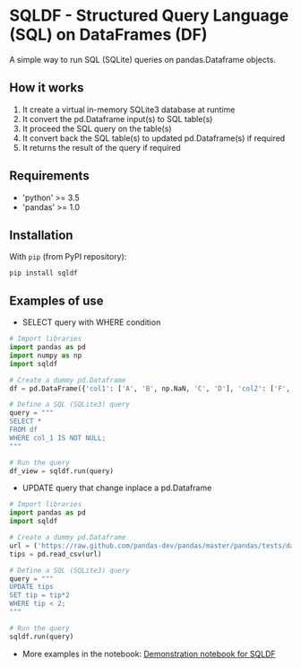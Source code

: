 # SQLDF - Structured Query Language (SQL) on DataFrames (DF)
A simple way to run SQL (SQLite) queries on pandas.Dataframe objects.

## How it works
1) It create a virtual in-memory SQLite3 database at runtime
2) It convert the pd.Dataframe input(s) to SQL table(s)
3) It proceed the SQL query on the table(s)
4) It convert back the SQL table(s) to updated pd.Dataframe(s) if required
5) It returns the result of the query if required

## Requirements
* 'python' >= 3.5
* 'pandas' >= 1.0

## Installation
With `pip` (from PyPI repository):

```
pip install sqldf
```

## Examples of use

* SELECT query with WHERE condition
```python
# Import libraries
import pandas as pd
import numpy as np
import sqldf

# Create a dummy pd.Dataframe
df = pd.DataFrame({'col1': ['A', 'B', np.NaN, 'C', 'D'], 'col2': ['F', np.NaN, 'G', 'H', 'I']})

# Define a SQL (SQLite3) query
query = """
SELECT *
FROM df
WHERE col_1 IS NOT NULL;
"""

# Run the query
df_view = sqldf.run(query)
```

* UPDATE query that change inplace a pd.Dataframe
```python
# Import libraries
import pandas as pd
import sqldf

# Create a dummy pd.Dataframe
url = ('https://raw.github.com/pandas-dev/pandas/master/pandas/tests/data/tips.csv')
tips = pd.read_csv(url)

# Define a SQL (SQLite3) query
query = """
UPDATE tips
SET tip = tip*2
WHERE tip < 2;
"""

# Run the query
sqldf.run(query)
```

* More examples in the notebook:
[Demonstration notebook for SQLDF](https://github.com/christophelebrun/sqldf/blob/master/demo/SQLDF_demo.ipynb)